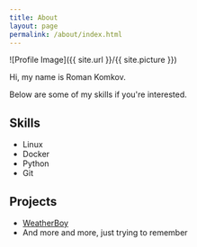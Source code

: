 ```yaml
---
title: About
layout: page
permalink: /about/index.html
---
```

![Profile Image]({{ site.url }}/{{ site.picture }})

<p>Hi, my name is Roman Komkov.</p>

<p>Below are some of my skills if you're interested.</p>

<h2>Skills</h2>

<ul class="skill-list">
	<li>Linux</li>
	<li>Docker</li>
	<li>Python</li>
	<li>Git</li>
</ul>

<h2>Projects</h2>

<ul>
	<li><a href="https://github.com/decayofmind/weatherboy">WeatherBoy</a></li>
	<li>And more and more, just trying to remember</li>
</ul>
